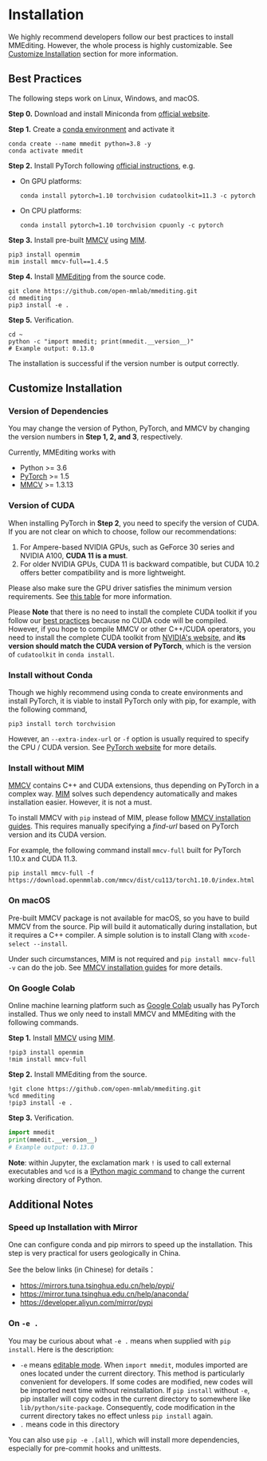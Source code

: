 # Installation

We highly recommend developers follow our best practices to install MMEditing.
However, the whole process is highly customizable.
See [Customize Installation](#customize-installation) section for more information.

## Best Practices

The following steps work on Linux, Windows, and macOS.

**Step 0.**
Download and install Miniconda from [official website](https://docs.conda.io/en/latest/miniconda.html).

**Step 1.**
Create a [conda environment](https://docs.conda.io/projects/conda/en/latest/user-guide/concepts/environments.html#) and activate it

```shell
conda create --name mmedit python=3.8 -y
conda activate mmedit
```

**Step 2.**
Install PyTorch following [official instructions](https://pytorch.org/get-started/locally/), e.g.

- On GPU platforms:

  ```shell
  conda install pytorch=1.10 torchvision cudatoolkit=11.3 -c pytorch
  ```

- On CPU platforms:

  ```shell
  conda install pytorch=1.10 torchvision cpuonly -c pytorch
  ```

**Step 3.**
Install pre-built [MMCV](https://github.com/open-mmlab/mmcv) using [MIM](https://github.com/open-mmlab/mim).

```shell
pip3 install openmim
mim install mmcv-full==1.4.5
```

**Step 4.**
Install [MMEditing](https://github.com/open-mmlab/mmediting) from the source code.

```shell
git clone https://github.com/open-mmlab/mmediting.git
cd mmediting
pip3 install -e .
```

**Step 5.**
Verification.

```shell
cd ~
python -c "import mmedit; print(mmedit.__version__)"
# Example output: 0.13.0
```

The installation is successful if the version number is output correctly.

## Customize Installation

### Version of Dependencies

You may change the version of Python, PyTorch, and MMCV by changing the version numbers in **Step 1, 2, and 3**, respectively.

Currently, MMEditing works with

- Python >= 3.6
- [PyTorch](https://pytorch.org/) >= 1.5
- [MMCV](https://github.com/open-mmlab/mmcv) >= 1.3.13

### Version of CUDA

When installing PyTorch in **Step 2**, you need to specify the version of CUDA.
If you are not clear on which to choose, follow our recommendations:

1. For Ampere-based NVIDIA GPUs, such as GeForce 30 series and NVIDIA A100, **CUDA 11 is a must**.
2. For older NVIDIA GPUs, CUDA 11 is backward compatible, but CUDA 10.2 offers better compatibility and is more lightweight.

Please also make sure the GPU driver satisfies the minimum version requirements.
See [this table](https://docs.nvidia.com/cuda/cuda-toolkit-release-notes/index.html#cuda-major-component-versions__table-cuda-toolkit-driver-versions) for more information.

Please **Note** that there is no need to install the complete CUDA toolkit if you follow our [best practices](#best-practices) because no CUDA code will be compiled.
However, if you hope to compile MMCV or other C++/CUDA operators, you need to install the complete CUDA toolkit from [NVIDIA's website](https://developer.nvidia.com/cuda-downloads), and **its version should match the CUDA version of PyTorch**, which is the version of `cudatoolkit` in `conda install`.

### Install without Conda

Though we highly recommend using conda to create environments and install PyTorch, it is viable to install PyTorch only with pip, for example, with the following command,

```shell
pip3 install torch torchvision
```

However, an `--extra-index-url` or `-f` option is usually required to specify the CPU / CUDA version.
See [PyTorch website](https://pytorch.org/get-started/locally/) for more details.

### Install without MIM

[MMCV](https://github.com/open-mmlab/mmcv) contains C++ and CUDA extensions, thus depending on PyTorch in a complex way.
[MIM](https://github.com/open-mmlab/mim) solves such dependency automatically and makes installation easier.
However, it is not a must.

To install MMCV with `pip` instead of MIM, please follow [MMCV installation guides](https://mmcv.readthedocs.io/en/latest/get_started/installation.html).
This requires manually specifying a *find-url* based on PyTorch version and its CUDA version.

For example, the following command install `mmcv-full` built for PyTorch 1.10.x and CUDA 11.3.

```shell
pip install mmcv-full -f https://download.openmmlab.com/mmcv/dist/cu113/torch1.10.0/index.html
```

### On macOS

Pre-built MMCV package is not available for macOS, so you have to build MMCV from the source.
Pip will build it automatically during installation, but it requires a C++ compiler.
A simple solution is to install Clang with `xcode-select --install`.

Under such circumstances, MIM is not required and `pip install mmcv-full -v` can do the job.
See [MMCV installation guides](https://mmcv.readthedocs.io/en/latest/get_started/build.html) for more details.

### On Google Colab

Online machine learning platform such as [Google Colab](https://research.google.com/) usually has PyTorch installed.
Thus we only need to install MMCV and MMEditing with the following commands.

**Step 1.**
Install [MMCV](https://github.com/open-mmlab/mmcv) using [MIM](https://github.com/open-mmlab/mim).

```ipython
!pip3 install openmim
!mim install mmcv-full
```

**Step 2.**
Install MMEditing from the source.

```ipython
!git clone https://github.com/open-mmlab/mmediting.git
%cd mmediting
!pip3 install -e .
```

**Step 3.**
Verification.

```python
import mmedit
print(mmedit.__version__)
# Example output: 0.13.0
```

**Note**: within Jupyter, the exclamation mark `!` is used to call external executables and `%cd` is a [IPython magic command](https://ipython.readthedocs.io/en/stable/interactive/magics.html#magic-cd) to change the current working directory of Python.

## Additional Notes

### Speed up Installation with Mirror

One can configure conda and pip mirrors to speed up the installation.
This step is very practical for users geologically in China.

See the below links (in Chinese) for details：

- <https://mirrors.tuna.tsinghua.edu.cn/help/pypi/>
- <https://mirror.tuna.tsinghua.edu.cn/help/anaconda/>
- <https://developer.aliyun.com/mirror/pypi>

### On `-e .`

You may be curious about what `-e .` means when supplied with `pip install`.
Here is the description:

- `-e` means [editable mode](https://pip.pypa.io/en/latest/cli/pip_install/#cmdoption-e). When `import mmedit`, modules imported are ones located under the current directory. This method is particularly convenient for developers. If some codes are modified, new codes will be imported next time without reinstallation. If `pip install` without `-e`, pip installer will copy codes in the current directory to somewhere like `lib/python/site-package`. Consequently, code modification in the current directory takes no effect unless `pip install` again.
- `.` means code in this directory

You can also use `pip -e .[all]`, which will install more dependencies, especially for pre-commit hooks and unittests.
